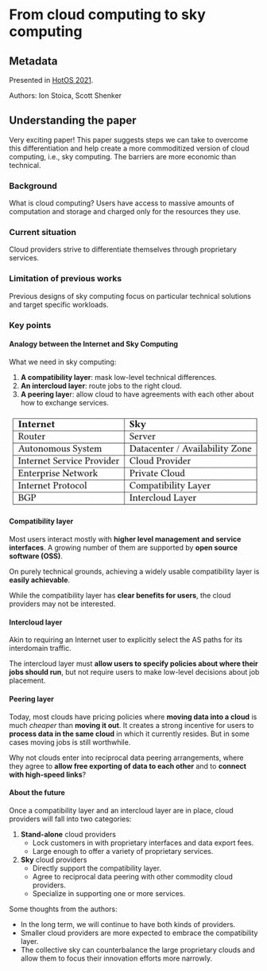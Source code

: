 # From cloud computing to sky computing

## Metadata

Presented in [HotOS 2021](https://doi.org/10.1145/3458336.3465301).

Authors: Ion Stoica, Scott Shenker

## Understanding the paper

Very exciting paper! This paper suggests steps we can take to overcome this differentiation and help create a more commoditized version of cloud computing, i.e., sky computing. The barriers are more economic than technical.

### Background

What is cloud computing? Users have access to massive amounts of computation and storage and charged only for the resources they use.

### Current situation

Cloud providers strive to differentiate themselves through proprietary services.

### Limitation of previous works

Previous designs of sky computing focus on particular technical solutions and target specific workloads.

### Key points

#### Analogy between the Internet and Sky Computing

What we need in sky computing:
1. **A compatibility layer**: mask low-level technical differences.
2. **An intercloud layer**: route jobs to the right cloud.
3. **A peering laye**r: allow cloud to have agreements with each other about how to exchange services.

![The analogy between the Internet and Sky Computing](analogy-between-the-internet-and-sky-computing.png)

#### Compatibility layer

Most users interact mostly with **higher level management and service interfaces**. A growing number of them are supported by **open source software (OSS)**.

On purely technical grounds, achieving a widely usable compatibility layer is **easily achievable**.

While the compatibility layer has **clear benefits for users**, the cloud providers may not be interested.

#### Intercloud layer

Akin to requiring an Internet user to explicitly select the AS paths for its interdomain traffic.

The intercloud layer must **allow users to specify policies about where their jobs should run**, but not require users to make low-level decisions about job placement.

#### Peering layer

Today, most clouds have pricing policies where **moving data into a cloud** is much *cheaper* than **moving it out**. It creates a strong incentive for users to **process data in the same cloud** in which it currently resides. But in some cases moving jobs is still worthwhile.

Why not clouds enter into reciprocal data peering arrangements, where they agree to **allow free exporting of data to each other** and to **connect with high-speed links**?

#### About the future

Once a compatibility layer and an intercloud layer are in place, cloud providers will fall into two categories:

1. **Stand-alone** cloud providers
    - Lock customers in with proprietary interfaces and data export fees.
    - Large enough to offer a variety of proprietary services.
2. **Sky** cloud providers
    - Directly support the compatibility layer.
    - Agree to reciprocal data peering with other commodity cloud providers.
    - Specialize in supporting one or more services.

Some thoughts from the authors:

- In the long term, we will continue to have both kinds of providers.
- Smaller cloud providers are more expected to embrace the compatibility layer.
- The collective sky can counterbalance the large proprietary clouds and allow them to focus their innovation efforts more narrowly.


